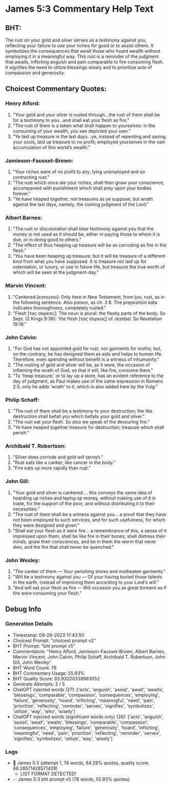 # James 5:3 Commentary Help Text

## BHT:
The rust on your gold and silver serves as a testimony against you, reflecting your failure to use your riches for good or to assist others. It symbolizes the consequences that await those who hoard wealth without employing it in a meaningful way. This rust is a reminder of the judgment that awaits, inflicting anguish and pain comparable to fire consuming flesh. It signifies the need to utilize blessings wisely and to prioritize acts of compassion and generosity.

## Choicest Commentary Quotes:
### Henry Alford:
1. "Your gold and your silver is rusted through...the rust of them shall be for a testimony to you...and shall eat your flesh as fire." 
2. "The rust of them is a token what shall happen to yourselves: in the consuming of your wealth, you see depicted your own."
3. "Ye laid up treasure in the last days...ye, instead of repenting and saving your souls, laid up treasure to no profit; employed yourselves in the vain accumulation of this world’s wealth."

### Jamieson-Fausset-Brown:
1. "Your riches were of no profit to any, lying unemployed and so contracting rust."
2. "The rust which once ate your riches, shall then gnaw your conscience, accompanied with punishment which shall prey upon your bodies forever."
3. "Ye have heaped together, not treasures as ye suppose, but wrath against the last days, namely, the coming judgment of the Lord."

### Albert Barnes:
1. "The rust or discoloration shall bear testimony against you that the money is not used as it should be, either in paying those to whom it is due, or in doing good to others."
2. "The effect of thus heaping up treasure will be as corroding as fire in the flesh."
3. "You have been heaping up treasure; but it will be treasure of a different kind from what you have supposed. It is treasure not laid up for ostentation, or luxury, or use in future life, but treasure the true worth of which will be seen at the judgment-day."

### Marvin Vincent:
1. "Cankered [κατιωται]: Only here in New Testament, from ijov, rust, as in the following sentence. Also poison, as ch. 3 8. The preposition kata indicates thoroughness, completely rusted."
2. "Flesh [τας σαρκας]: The noun is plural: the fleshy parts of the body. So Sept. (2 Kings 9:36): 'the flesh [τας σαρκας] of Jezebel. So Revelation 19:18."

### John Calvin:
1. "For God has not appointed gold for rust, nor garments for moths; but, on the contrary, be has designed them as aids and helps to human life. Therefore, even spending without benefit is a witness of inhumanity."
2. "The rusting of gold and silver will be, as it were, the occasion of inflaming the wrath of God, so that it will, like fire, consume them."
3. "To 'heap treasure,' or to lay up a store, has an evident reference to the day of judgment, as Paul makes use of the same expression in Romans 2:5, only he adds 'wrath' to it, which is also added here by the Vulg."

### Philip Schaff:
1. "The rust of them shall be a testimony to your destruction; the like destruction shall befall you which befalls your gold and silver."
2. "The rust eat your flesh. So also we speak of the devouring fire."
3. "Ye have heaped together treasure for destruction; treasure which shall perish."

### Archibald T. Robertson:
1. "Silver does corrode and gold will tarnish."
2. "Rust eats like a canker, like cancer in the body."
3. "Fire eats up more rapidly than rust."

### John Gill:
1. "Your gold and silver is cankered.... this conveys the same idea of hoarding up riches and laying up money, without making use of it in trade, for the support of the poor, and without distributing it to their necessities."
2. "The rust of them shall be a witness against you... a proof that they have not been employed to such services, and for such usefulness, for which they were designed and given."
3. "Shall eat your flesh as it were fire... a remembrance of this, a sense of it impressed upon them, shall be like fire in their bones; shall distress their minds, gnaw their consciences, and be in them the worm that never dies, and the fire that shall never be quenched."

### John Wesley:
1. "The canker of them — Your perishing stores and motheaten garments."
2. "Will be a testimony against you — Of your having buried those talents in the earth, instead of improving them according to your Lord's will."
3. "And will eat your flesh as fire — Will occasion you as great torment as if fire were consuming your flesh."


## Debug Info
### Generation Details
- Timestamp: 09-28-2023 17:43:50
- Choicest Prompt: "choicest prompt v2"
- BHT Prompt: "bht prompt v5"
- Commentators: "Henry Alford, Jamieson-Fausset-Brown, Albert Barnes, Marvin Vincent, John Calvin, Philip Schaff, Archibald T. Robertson, John Gill, John Wesley"
- BHT Word Count: 78
- BHT Commentary Usage: 55.93%
- BHT Quality Score: 83.93220338983052
- Generate Attempts: 2 / 5
- ChatGPT injected words (27):
	['acts', 'anguish', 'assist', 'await', 'awaits', 'blessings', 'comparable', 'compassion', 'consequences', 'employing', 'failure', 'generosity', 'hoard', 'inflicting', 'meaningful', 'need', 'pain', 'prioritize', 'reflecting', 'reminder', 'serves', 'signifies', 'symbolizes', 'utilize', 'way', 'who', 'wisely']
- ChatGPT injected words (significant words only) (26):
	['acts', 'anguish', 'assist', 'await', 'awaits', 'blessings', 'comparable', 'compassion', 'consequences', 'employing', 'failure', 'generosity', 'hoard', 'inflicting', 'meaningful', 'need', 'pain', 'prioritize', 'reflecting', 'reminder', 'serves', 'signifies', 'symbolizes', 'utilize', 'way', 'wisely']

### Logs
- 🔄 James 5:3 (attempt 1, 74 words, 64.29% quotes, quality score: 88.28571428571428) 
	- LIST FORMAT DETECTED!
- ✅ James 5:3 bht prompt v5 (78 words, 55.93% quotes)